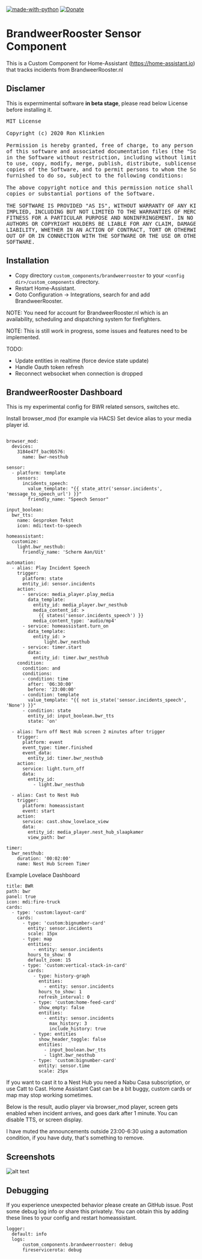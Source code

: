 [![made-with-python](https://img.shields.io/badge/Made%20with-Python-1f425f.svg)](https://www.python.org/) [![Donate](https://img.shields.io/badge/Donate-PayPal-green.svg)](https://www.paypal.me/cyberjunkynl/)

# BrandweerRooster Sensor Component
This is a Custom Component for Home-Assistant (https://home-assistant.io) that tracks incidents from BrandweerRooster.nl

## Disclamer

This is expermimental software **in beta stage**, please read below License before installing it.

<pre>
MIT License

Copyright (c) 2020 Ron Klinkien

Permission is hereby granted, free of charge, to any person obtaining a copy
of this software and associated documentation files (the "Software"), to deal
in the Software without restriction, including without limitation the rights
to use, copy, modify, merge, publish, distribute, sublicense, and/or sell
copies of the Software, and to permit persons to whom the Software is
furnished to do so, subject to the following conditions:

The above copyright notice and this permission notice shall be included in all
copies or substantial portions of the Software.

THE SOFTWARE IS PROVIDED "AS IS", WITHOUT WARRANTY OF ANY KIND, EXPRESS OR
IMPLIED, INCLUDING BUT NOT LIMITED TO THE WARRANTIES OF MERCHANTABILITY,
FITNESS FOR A PARTICULAR PURPOSE AND NONINFRINGEMENT. IN NO EVENT SHALL THE
AUTHORS OR COPYRIGHT HOLDERS BE LIABLE FOR ANY CLAIM, DAMAGES OR OTHER
LIABILITY, WHETHER IN AN ACTION OF CONTRACT, TORT OR OTHERWISE, ARISING FROM,
OUT OF OR IN CONNECTION WITH THE SOFTWARE OR THE USE OR OTHER DEALINGS IN THE
SOFTWARE.
</pre>

## Installation

- Copy directory `custom_components/brandweerrooster` to your `<config dir>/custom_components` directory.
- Restart Home-Assistant.
- Goto Configuration -> Integrations, search for and add BrandweerRooster.

NOTE: You need for account for BrandweerRooster.nl which is an availability, scheduling and dispatching system for firefighters.

NOTE: This is still work in progress, some issues and features need to be implemented.

TODO:
- Update entities in realtime (force device state update)
- Handle Oauth token refresh
- Reconnect websocket when connection is dropped

## BrandweerRooster Dashboard

This is my experimental config for BWR related sensors, switches etc.

Install browser_mod (for example via HACS)
Set device alias to your media player id.

```

browser_mod:
  devices:
    3184e47f_bac9b576:
      name: bwr-nesthub

sensor:
  - platform: template
    sensors:
      incidents_speech:
        value_template: "{{ state_attr('sensor.incidents', 'message_to_speech_url') }}"
        friendly_name: "Speech Sensor"

input_boolean:
  bwr_tts:
    name: Gesproken Tekst
    icon: mdi:text-to-speech

homeassistant:
  customize:
    light.bwr_nesthub:
      friendly_name: 'Scherm Aan/Uit'

automation:
  - alias: Play Incident Speech
    trigger:
      platform: state
      entity_id: sensor.incidents
    action:
      - service: media_player.play_media
        data_template:
          entity_id: media_player.bwr_nesthub
          media_content_id: >
            {{ states('sensor.incidents_speech') }}
          media_content_type: 'audio/mp4'
      - service: homeassistant.turn_on
        data_template: 
          entity_id: >
              light.bwr_nesthub
      - service: timer.start
        data:
          entity_id: timer.bwr_nesthub
    condition:
      condition: and
      conditions:
      - condition: time
        after: '06:30:00'
        before: '23:00:00'
      - condition: template
        value_template: "{{ not is_state('sensor.incidents_speech', 'None') }}"
      - condition: state
        entity_id: input_boolean.bwr_tts
        state: 'on'

  - alias: Turn off Nest Hub screen 2 minutes after trigger
    trigger:
      platform: event
      event_type: timer.finished
      event_data:
        entity_id: timer.bwr_nesthub
    action:
      service: light.turn_off
      data:
        entity_id:
          - light.bwr_nesthub

  - alias: Cast to Nest Hub
    trigger: 
      platform: homeassistant
      event: start
    action:
      service: cast.show_lovelace_view
      data: 
        entity_id: media_player.nest_hub_slaapkamer
        view_path: bwr

timer:
  bwr_nesthub:
    duration: '00:02:00'
    name: Nest Hub Screen Timer
```

Example Lovelace Dashboard

```
title: BWR
path: bwr
panel: true
icon: mdi:fire-truck
cards:
  - type: 'custom:layout-card'
    cards:
      - type: 'custom:bignumber-card'
        entity: sensor.incidents
        scale: 15px
      - type: map
        entities:
          - entity: sensor.incidents
        hours_to_show: 0
        default_zoom: 15
      - type: 'custom:vertical-stack-in-card'
        cards:
          - type: history-graph
            entities:
              - entity: sensor.incidents
            hours_to_show: 1
            refresh_interval: 0
          - type: 'custom:home-feed-card'
            show_empty: false
            entities:
              - entity: sensor.incidents
                max_history: 3
                include_history: true
          - type: entities
            show_header_toggle: false
            entities:
              - input_boolean.bwr_tts
              - light.bwr_nesthub
          - type: 'custom:bignumber-card'
            entity: sensor.time
            scale: 25px
```


If you want to cast it to a Nest Hub you need a Nabu Casa subscription, or use Catt to Cast.
Home Assistant Cast can be a bit buggy, custom cards or map may stop working sometimes.

Below is the result, audio player via browser_mod player, screen gets enabled when incident arrives, and goes dark after 1 minute. You can disable TTS, or screen display.

I have muted the announcements outside 23:00-6:30 using a automation condition, if you have duty, that's something to remove.


## Screenshots

![alt text](https://github.com/cyberjunky/home-assistant-brandweerrooster/blob/master/screenshots/bwr-nesthub-dash.png?raw=true "Screenshot BrandweerRooster Dashboard")


## Debugging
If you experience unexpected behavior please create an GitHub issue.
Post some debug log info or share this privately.
You can obtain this by adding these lines to your config and restart homeassistant.


```
logger:
  default: info
  logs:
      custom_components.brandweerrooster: debug
      fireservicerota: debug
```
